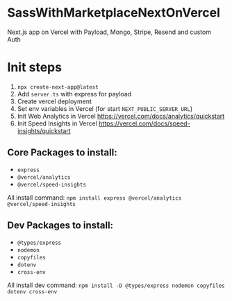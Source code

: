 # SassWithMarketplaceNextOnVercel
Next.js app on Vercel with Payload, Mongo, Stripe, Resend and custom Auth

# Init steps

1. `npx create-next-app@latest`
2. Add `server.ts` with express for payload
3. Create vercel deployment
4. Set env variables in Vercel (for start `NEXT_PUBLIC_SERVER_URL`)
5. Init Web Analytics in Vercel https://vercel.com/docs/analytics/quickstart
6. Init Speed Insights in Vercel https://vercel.com/docs/speed-insights/quickstart

## Core Packages to install:
- `express`
- `@vercel/analytics`
- `@vercel/speed-insights`

All install command: `npm install express @vercel/analytics @vercel/speed-insights`

## Dev Packages to install:
- `@types/express`
- `nodemon`
- `copyfiles`
- `dotenv`
- `cross-env`

All install dev command: `npm install -D @types/express nodemon copyfiles dotenv cross-env`
